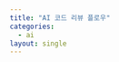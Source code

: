 ```yaml
---
title: "AI 코드 리뷰 플로우"
categories:
  - ai
layout: single
---
```


<html lang="ko">
<head>
    <meta charset="UTF-8">
    <meta name="viewport" content="width=device-width, initial-scale=1.0">
    <title>AI 코드 리뷰 플로우</title>
    <style>
        * {
            margin: 0;
            padding: 0;
            box-sizing: border-box;
        }

        body {
            font-family: 'Segoe UI', Arial, sans-serif;
            background: linear-gradient(135deg, #667eea 0%, #764ba2 100%);
            padding: 20px;
            min-height: 100vh;
        }

        .container {
            max-width: 1400px;
            margin: 0 auto;
            background: white;
            border-radius: 20px;
            padding: 40px;
            box-shadow: 0 20px 60px rgba(0,0,0,0.3);
        }

        h1 {
            text-align: center;
            color: #2d3748;
            margin-bottom: 40px;
            font-size: 2.5em;
        }

        .flow-container {
            display: flex;
            flex-direction: column;
            gap: 20px;
            margin: 30px 0;
        }

        .step {
            background: white;
            border-radius: 15px;
            padding: 25px;
            box-shadow: 0 4px 15px rgba(0,0,0,0.1);
            border-left: 5px solid #667eea;
            position: relative;
        }

        .step.highlight {
            background: linear-gradient(135deg, #667eea15 0%, #764ba215 100%);
            border-left-color: #f093fb;
            border-left-width: 8px;
        }

        .step-number {
            position: absolute;
            left: -15px;
            top: 50%;
            transform: translateY(-50%);
            width: 40px;
            height: 40px;
            background: linear-gradient(135deg, #667eea 0%, #764ba2 100%);
            color: white;
            border-radius: 50%;
            display: flex;
            align-items: center;
            justify-content: center;
            font-weight: bold;
            font-size: 1.2em;
            box-shadow: 0 4px 10px rgba(0,0,0,0.2);
        }

        .step-title {
            font-size: 1.5em;
            color: #2d3748;
            margin-bottom: 10px;
            font-weight: bold;
            padding-left: 30px;
        }

        .step-description {
            color: #4a5568;
            line-height: 1.8;
            padding-left: 30px;
            font-size: 1.1em;
        }

        .arrow {
            text-align: center;
            font-size: 2em;
            color: #667eea;
            margin: 10px 0;
        }

        .code-block {
            background: #2d3748;
            color: #e2e8f0;
            padding: 20px;
            border-radius: 10px;
            margin: 15px 0;
            overflow-x: auto;
            font-family: 'Courier New', monospace;
            font-size: 0.95em;
        }

        .code-block pre {
            margin: 0;
        }

        .highlight-box {
            background: #fff5f5;
            border: 2px solid #fc8181;
            border-radius: 10px;
            padding: 20px;
            margin: 20px 0;
        }

        .highlight-box h3 {
            color: #c53030;
            margin-bottom: 10px;
            display: flex;
            align-items: center;
            gap: 10px;
        }

        .api-call {
            background: #f0fff4;
            border-left: 4px solid #48bb78;
            padding: 15px;
            margin: 15px 0;
            border-radius: 5px;
        }

        .api-call strong {
            color: #2f855a;
            display: block;
            margin-bottom: 5px;
        }

        .comparison {
            display: grid;
            grid-template-columns: 1fr 1fr;
            gap: 20px;
            margin: 30px 0;
        }

        .comparison-item {
            padding: 20px;
            border-radius: 10px;
            background: #f7fafc;
        }

        .comparison-item h3 {
            color: #2d3748;
            margin-bottom: 15px;
            font-size: 1.3em;
        }

        .comparison-item.wrong {
            background: #fff5f5;
            border: 2px solid #fc8181;
        }

        .comparison-item.correct {
            background: #f0fff4;
            border: 2px solid #48bb78;
        }

        .label {
            display: inline-block;
            padding: 5px 12px;
            border-radius: 20px;
            font-size: 0.9em;
            font-weight: bold;
            margin: 5px 5px 5px 0;
        }

        .label.wrong {
            background: #fc8181;
            color: white;
        }

        .label.correct {
            background: #48bb78;
            color: white;
        }

        .key-point {
            background: linear-gradient(135deg, #f093fb 0%, #f5576c 100%);
            color: white;
            padding: 25px;
            border-radius: 15px;
            margin: 30px 0;
            box-shadow: 0 10px 30px rgba(240, 147, 251, 0.3);
        }

        .key-point h2 {
            margin-bottom: 15px;
            font-size: 1.8em;
        }

        .key-point ul {
            list-style: none;
            padding-left: 0;
        }

        .key-point li {
            padding: 8px 0;
            padding-left: 30px;
            position: relative;
            line-height: 1.6;
        }

        .key-point li:before {
            content: "✓";
            position: absolute;
            left: 0;
            font-weight: bold;
            font-size: 1.3em;
        }

        @media (max-width: 768px) {
            .comparison {
                grid-template-columns: 1fr;
            }

            .container {
                padding: 20px;
            }
        }
    </style>
</head>
<body>
<div class="container">
    <h1>🔍 AI 코드 리뷰 전체 플로우</h1>

    <div class="flow-container">
        <div class="step">
            <div class="step-number">1</div>
            <div class="step-title">📤 GitLab CI/CD → MCP 서버</div>
            <div class="step-description">
                MR이 생성되면 CI/CD가 트리거되어 MCP 서버로 요청을 보냅니다.

                <div class="code-block"><pre>POST http://mcp-server:3001/review-mr
{
  "project_id": "123",
  "mr_iid": "45",
  "base_sha": "abc123...",
  "head_sha": "def456...",
  "start_sha": "ghi789...",
  "gitlab_token": "glpat-xxxxx"
}</pre></div>

                <span class="label wrong">❌ 파일 내용 포함 안 됨</span>
                <span class="label correct">✅ 프로젝트 정보만 포함</span>
            </div>
        </div>

        <div class="arrow">↓</div>

        <div class="step">
            <div class="step-number">2</div>
            <div class="step-title">📋 MCP 서버 → GitLab API (MR 변경사항 조회)</div>
            <div class="step-description">
                MCP 서버가 GitLab API를 호출하여 어떤 파일이 변경되었는지 확인합니다.

                <div class="api-call">
                    <strong>GitLab API 호출:</strong>
                    GET /api/v4/projects/123/merge_requests/45/changes
                </div>

                <div class="code-block"><pre>// 응답 예시 (diff만 포함)
{
  "changes": [
    {
      "old_path": "src/UserService.js",
      "new_path": "src/UserService.js",
      "diff": "@@ -10,3 +10,5 @@\n-old line\n+new line"
    }
  ]
}</pre></div>

                <span class="label wrong">❌ 파일 전체 내용 없음</span>
                <span class="label correct">✅ diff만 포함 (변경 사항만)</span>
            </div>
        </div>

        <div class="arrow">↓</div>

        <div class="step highlight">
            <div class="step-number">3</div>
            <div class="step-title">🔥 MCP 서버 → GitLab API (파일 전체 내용 조회)</div>
            <div class="step-description">
                <strong>바로 여기가 핵심입니다!</strong> AST 분석을 위해 각 변경된 파일의 전체 내용을 다시 가져옵니다.

                <div class="api-call">
                    <strong>GitLab API 호출 (각 파일마다):</strong>
                    GET /api/v4/projects/123/repository/files/src%2FUserService.js/raw?ref=feature-branch
                </div>

                <div class="code-block"><pre>// server.js 코드
const fileContent = await gitlabClient.getFileContent(
  project_id,
  new_path,              // "src/UserService.js"
  mr.source_branch       // "feature-branch"
);

// 응답: 파일 전체 내용
`import UserRepository from './UserRepository';

export class UserService {
  constructor(repo) {
    this.repo = repo;
  }

  async findUser(id) {
    return await this.repo.findById(id);
  }
}`</pre></div>

                <span class="label correct">✅ 파일 전체 내용 포함</span>
                <span class="label correct">✅ gitlab_token으로 인증</span>
            </div>
        </div>

        <div class="arrow">↓</div>

        <div class="step">
            <div class="step-number">4</div>
            <div class="step-title">🌳 AST 분석 수행</div>
            <div class="step-description">
                파일 전체 내용을 Babel parser로 파싱하여 코드 구조를 분석합니다.

                <div class="code-block"><pre>// CodeAnalyzer로 AST 생성
const analyzer = new CodeAnalyzer(filePath, fileContent);
analyzer.analyze();

// 결과
{
  imports: [
    { source: './UserRepository', ... }
  ],
  exportedSymbols: [
    { type: 'class', name: 'UserService' }
  ],
  functionCalls: [
    { name: 'this.repo.findById', line: 8 }
  ]
}</pre></div>
            </div>
        </div>

        <div class="arrow">↓</div>

        <div class="step">
            <div class="step-number">5</div>
            <div class="step-title">🔗 의존성 추적 (선택사항)</div>
            <div class="step-description">
                enable_dependency_tracking=true인 경우, import된 파일들도 재귀적으로 가져옵니다.

                <div class="code-block"><pre>// UserService.js imports UserRepository
→ GitLab API 호출: UserRepository.js 전체 내용 가져오기
  → UserRepository imports DatabaseConfig
    → GitLab API 호출: DatabaseConfig.js 전체 내용 가져오기
      (최대 깊이 3까지)</pre></div>

                <span class="label wrong">⚠️ API 호출 많음 (느림)</span>
                <span class="label correct">✅ 전체 컨텍스트 파악</span>
            </div>
        </div>

        <div class="arrow">↓</div>

        <div class="step">
            <div class="step-number">6</div>
            <div class="step-title">🤖 Gemini AI에게 리뷰 요청</div>
            <div class="step-description">
                수집한 모든 정보를 Gemini AI에게 전달합니다.

                <div class="code-block"><pre>프롬프트 구성:
- 변경된 라인들 (diff에서 추출)
- 파일 전체 diff (컨텍스트)
- AST 분석 결과 (imports, exports, 클래스 구조)
- 의존성 정보 (연관된 파일들)

→ Gemini AI가 종합적으로 분석하여 리뷰 생성</pre></div>
            </div>
        </div>

        <div class="arrow">↓</div>

        <div class="step">
            <div class="step-number">7</div>
            <div class="step-title">💬 GitLab MR에 코멘트 작성</div>
            <div class="step-description">
                생성된 리뷰를 GitLab API를 통해 MR에 코멘트로 작성합니다.

                <div class="api-call">
                    <strong>GitLab API 호출:</strong>
                    POST /api/v4/projects/123/merge_requests/45/discussions
                </div>
            </div>
        </div>
    </div>

    <div class="key-point">
        <h2>🎯 핵심 포인트</h2>
        <ul>
            <li><strong>diff만으로는 AST 분석 불가능</strong> - 파일 전체 구조를 알 수 없음</li>
            <li><strong>GitLab API로 파일 전체 내용을 가져옴</strong> - repository/files/:path/raw 엔드포인트 사용</li>
            <li><strong>gitlab_token으로 인증</strong> - Private 저장소 접근 가능</li>
            <li><strong>각 변경된 파일마다 1번씩 API 호출</strong> - 10개 파일 = 10번 호출</li>
            <li><strong>의존성 추적 시 추가 API 호출</strong> - 연관 파일당 1번씩 더 호출</li>
        </ul>
    </div>

    <div class="comparison">
        <div class="comparison-item wrong">
            <h3>❌ 오해하기 쉬운 방식</h3>
            <div class="code-block"><pre>CI/CD가 파일 내용을
직접 전송
    ↓
MCP 서버가 받아서
AST 분석</pre></div>
            <p style="margin-top: 15px; color: #c53030;">
                <strong>문제:</strong> CI/CD에서 모든 파일을 읽어서 전송하면 너무 무거움
            </p>
        </div>

        <div class="comparison-item correct">
            <h3>✅ 실제 동작 방식</h3>
            <div class="code-block"><pre>CI/CD는 프로젝트 정보만 전송
    ↓
MCP 서버가 GitLab API로
필요한 파일만 조회
    ↓
AST 분석</pre></div>
            <p style="margin-top: 15px; color: #2f855a;">
                <strong>장점:</strong> CI/CD는 가볍고, MCP 서버가 필요할 때만 파일 조회
            </p>
        </div>
    </div>

    <div class="highlight-box">
        <h3>⚡ 성능 고려사항</h3>
        <p style="line-height: 1.8; color: #2d3748; margin-top: 10px;">
            <strong>AST 분석 활성화 시:</strong><br>
            • 변경된 파일 수만큼 GitLab API 호출 (10개 파일 = 10번)<br>
            • 파일당 약 100-200ms 추가<br>
            • 총 1-2초 정도 추가 시간<br><br>

            <strong>의존성 추적 활성화 시:</strong><br>
            • 연관 파일까지 재귀적으로 조회 (최대 20개)<br>
            • 파일당 약 100-200ms 추가<br>
            • 총 2-4초 추가 시간 (깊이에 따라 증가)<br><br>

            <strong>결론:</strong> AST 분석은 부담이 적어 기본 활성화 권장, 의존성 추적은 필요 시에만 사용
        </p>
    </div>
</div>
</body>
</html>
